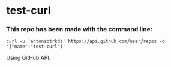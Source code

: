 # test-curl

### This repo has been made with the command line:
`curl -u 'antoniotrkdz' https://api.github.com/user/repos -d '{"name":"test-curl"}'`

Using GitHub API.
